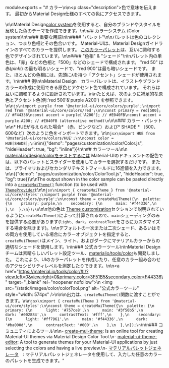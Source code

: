 module.exports = "# カラー\n\n<p class=\"description\">色で意味を伝えます。 最初からMaterial Design仕様のすべての色にアクセスできます。</p>\n\nMaterial Design[color system](https://material.io/design/color/)を使用すると、自分のブランドやスタイルを反映した色のテーマを作成できます。\n\n## カラーシステム (Color system)\n\n### 重要な用語\n\n#### \"パレット\"\n\nパレットは色のコレクション、つまり色相とその色合いです。 Material-UIは、Material Designガイドラインのすべてのカラーを提供します。 [このカラーパレット](#color-palette)は、互いに調和する色でデザインされています。\n\n#### \"色相\" & \"シェード\"\n\nパレット内の単色は、「赤」などの色相と「500」などのシェードで構成されます。 \"red 50\" は赤(*pink!*) の最も明るいシェードで、\"red 900\"は最も暗いシェードです。 また、ほとんどの色相には、先頭に`A`を持つ「アクセント」シェードが使用されます。\n\n### 例\n\nMaterial Design　カラーパレットは、イラストやブランドカラーの作成に使用できる原色とアクセント色で構成されています。 それらは互いに調和するように設計されています。\n\nたとえば、次のように補足的な原色とアクセント色(例:'red 500'&'purple A200') を参照できます。\n\n```js\nimport purple from '@material-ui/core/colors/purple';\nimport red from '@material-ui/core/colors/red';\n\nconst primary = red[500]; // #F44336\nconst accent = purple['A200']; // #E040FB\nconst accent = purple.A200; // #E040FB (alternative method)\n```\n\n### カラー・パレット\n\n* HUEが与えられた場合* （赤、ピンクなど）および* SHADE * （500、600など）次のように色をインポートできます。\n\n```jsx\nimport HUE from '@material-ui/core/colors/HUE';\n\nconst color = HUE[SHADE];\n```\n\n{{\"demo\": \"pages/customization/color/Color.js\", \"hideHeader\": true, \"bg\": \"inline\"}}\n\n## カラーツール\n\n[ material.io/design/colorをテストするには](https://material.io/design/color/) Material-UIのドキュメントの配色では、以下のパレットとスライダーを使用してカラーを選択するだけです。 または、プライマリおよびセカンダリテキストフィールドに16進値を入力できます。\n\n{{\"demo\": \"pages/customization/color/ColorTool.js\", \"hideHeader\": true, \"bg\": true}}\n\nThe output shown in the color sample can be pasted directly into a [`createMuiTheme()`](/customization/theming/#createmuitheme-options-theme) function (to be used with [`ThemeProvider`](/customization/theming/#theme-provider)):\n\n```jsx\nimport { createMuiTheme } from '@material-ui/core/styles';\nimport purple from '@material-ui/core/colors/purple';\n\nconst theme = createMuiTheme({\n  palette: {\n    primary: purple,\n    secondary: {\n      main: '#f44336',\n    },\n  },\n});\n```\n\n他の色は [Theme customization](/customization/palette/)セクションで説明されているように`createMuiTheme()`によって計算されるので、`main`シェーディングのみを提供する必要があります(`light`、`dark`、`contrastText`をさらにカスタマイズする場合を除きます)。\n\nデフォルトの一次または二次シェード、あるいはその両方を使用している場合にカラーオブジェクトを指定すると、`createMuiTheme()`はメイン、ライト、およびダークにマテリアルカラーからの適切なシェードを使用します。\n\n### 公式カラーツール\n\nMaterial Designチームは素晴らしいパレット設定ツール、[materialio/tools/color](https://material.io/tools/color/)も開発しました。 これにより、UIのカラーパレットを作成したり、任意のカラー組み合わせのアクセシビリティレベルを測定したりできます。\n\n<a href=\"https://material.io/tools/color/#!/?view.left=0&view.right=0&primary.color=3F51B5&secondary.color=F44336\" target=\"_blank\" rel=\"noopener nofollow\">\n  <img src=\"/static/images/color/colorTool.png\" alt=\"公式カラーツール\" style=\"width: 574px\" />\n</a>\n\n出力は、`createMuiTheme()`関数に渡すことができます。\n\n```jsx\nimport { createMuiTheme } from '@material-ui/core/styles';\n\nconst theme = createMuiTheme({\n  palette: {\n    primary: {\n      light: '#757ce8',\n      main: '#3f50b5',\n      dark: '#002884',\n      contrastText: '#fff',\n    },\n    secondary: {\n      light: '#ff7961',\n      main: '#f44336',\n      dark: '#ba000d',\n      contrastText: '#000',\n    },\n  },\n});\n```\n\n### コミュニティによるツール\n\n- [create-mui-theme](https://react-theming.github.io/create-mui-theme/): Is an online tool for creating Material-UI themes via Material Design Color Tool.\n- [material-ui-theme-editor](https://in-your-saas.github.io/material-ui-theme-editor/): A tool to generate themes for your Material-UI applications by just selecting the colors and having a live preview.\n- [マテリアルパレットジェネレータ](https://material.io/inline-tools/color/)　: マテリアルパレットジェネレータを使用して、入力した任意のカラーのパレットを生成できます。"